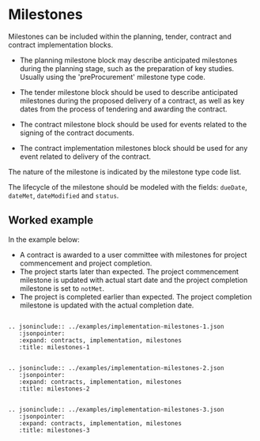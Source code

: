 # Milestones

Milestones can be included within the planning, tender, contract and contract implementation blocks. 

* The planning milestone block may describe anticipated milestones during the planning stage, such as the preparation 
of key studies. Usually using the 'preProcurement' milestone type code.

* The tender milestone block should be used to describe anticipated milestones during the proposed delivery 
of a contract, as well as key dates from the process of tendering and awarding the contract.

* The contract milestone block should be used for events related to the signing of the contract documents.

* The contract implementation milestones block should be used for any event related to delivery of the contract.

The nature of the milestone is indicated by the milestone type code list.

The lifecycle of the milestone should be modeled with the fields: `dueDate`, `dateMet`, `dateModified` and `status`.

## Worked example

In the example below:

* A contract is awarded to a user committee with milestones for project commencement and project completion.
* The project starts later than expected. The project commencement milestone is updated with actual start date and the project completion milestone is set to `notMet`.
* The project is completed earlier than expected. The project completion milestone is updated with the actual completion date.

```eval_rst

.. jsoninclude:: ../examples/implementation-milestones-1.json
   :jsonpointer: 
   :expand: contracts, implementation, milestones
   :title: milestones-1

```

```eval_rst

.. jsoninclude:: ../examples/implementation-milestones-2.json
   :jsonpointer: 
   :expand: contracts, implementation, milestones
   :title: milestones-2

```

```eval_rst

.. jsoninclude:: ../examples/implementation-milestones-3.json
   :jsonpointer: 
   :expand: contracts, implementation, milestones
   :title: milestones-3

```
